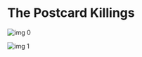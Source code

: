 # The Postcard Killings

![img 0](https://i.imgur.com/aP14cf5.jpg)

![img 1](https://i.imgur.com/726joBw.png)

